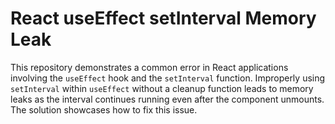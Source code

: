 # React useEffect setInterval Memory Leak

This repository demonstrates a common error in React applications involving the `useEffect` hook and the `setInterval` function.  Improperly using `setInterval` within `useEffect` without a cleanup function leads to memory leaks as the interval continues running even after the component unmounts. The solution showcases how to fix this issue.
